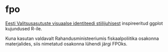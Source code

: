 # fpo

[Eesti Valitsusasutuste visuaalse identiteedi stiilijuhisest](https://riigikantselei.ee/valitsuslogo) inspireeritud ggplot kujundused R-ile. 

Kuna kasutan valdavalt Rahandusministeeriumis fiskaalpoliitika osakonna materjalides, siis nimetatud osakonna lühendi järgi FPOks.

